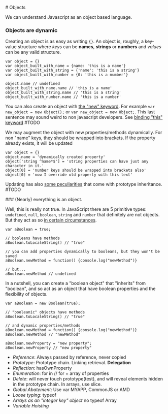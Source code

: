 # Objects

We can understand Javascript as an object based language.

### Objects are dynamic

Creating an object is as easy as writing `{}`. An object is, roughly, a key-value structure where *keys* can be **names**, **strings** or **numbers** and *values* can be any valid structure.
```
var object = {}
var object_built_with_name = {name: 'this is a name'}
var object_built_with_string = {'name': 'this is a string'}
var object_built_with_number = {0: 'this is a number'}

object.name // undefined
object_built_with_name.name // 'this is a name'
object_built_with_string.name // 'this is a string'
object_built_with_number.name // 'this is a number'
```

You can also create an object with [the "new" keyword](http://stackoverflow.com/questions/1646698/what-is-the-new-keyword-in-javascript). For example `var new_object = new Object();` or `var new_object = new Object;`. This last sentence may sound weird to non javascript developers. See [binding "this" keyword]() #TODO

We may augment the object with new properties/methods dynamically. For non "name" keys, they should be wrapped into brackets. If the property already exists, it will be updated

```
var object = {}
object.name = 'dynamically created property'
object['string ^name*$'] = 'string properties can have just any character in it.'
object[0] = 'number keys should be wrapped into brackets also'
object[0] = 'now I override old property with this text'
```

Updating has also [some peculiarities]() that come with prototype inheritance. #TODO

### (Nearly) everything is an object.

Well, this is really not true. In JavaScript there are 5 primitive types: `undefined`, `null`, `boolean`, `string` and `number` that definitely are not objects. But they act as so [in certain circumstances](https://javascriptweblog.wordpress.com/2010/09/27/the-secret-life-of-javascript-primitives/).

```
var aBoolean = true;

// booleans have methods
aBoolean.toLocaleString() // "true"

// you can add properties dynamically to booleans, but they won't be saved
aBoolean.newMethod = function() {console.log("newMethod")}

// but...
aBoolean.newMethod // undefined
```

In a nutshell, you can create a "boolean object" that "inherits" from "boolean", and so act as an object that have boolean properties and the flexibility of objects.

```
var aBoolean = new Boolean(true);

// "booleanic" objects have methods
aBoolean.toLocaleString() // "true"

// and dynamic properties/methods
aBoolean.newMethod = function() {console.log("newMethod")}
aBoolean.newMethod // "newMethod"

aBoolean.newProperty = "new property";
aBoolean.newProperty // "new property"
```



- _Reference_: Always passed by reference, never copied
- _Prototype_: Prototype chain. Linking retrieval. **Delegation**
- _Reflection_: hasOwnProperty
- _Enumeration_: for in // for + array of properties
- _Delete_: will never touch prototype(test), and will reveal elements hidden in the prototype chain. In arrays, use slice.
- _Global Abatement_: Use var MYAPP, CommonJS or AMD
- _Loose typing_: typeof
- _Arrays as an "integer key" object_ no typeof Array
- _Variable Hoisting_
